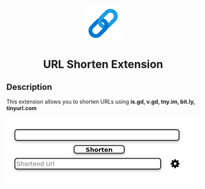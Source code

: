 <div align="center">
<img alt="logo" src="./images/icon.png">
<h1>URL Shorten Extension</h1>
</div>

## Description

This extension allows you to shorten URLs using **is.gd, v.gd, tny.im, bit.ly, tinyurl.com**

![images](images/img.png)
